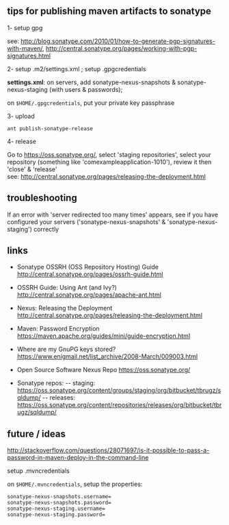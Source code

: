 
tips for publishing maven artifacts to sonatype
-----------------------------------------------

1- setup gpg

see: http://blog.sonatype.com/2010/01/how-to-generate-pgp-signatures-with-maven/,
http://central.sonatype.org/pages/working-with-pgp-signatures.html


2- setup .m2/settings.xml ; setup .gpgcredentials

**settings.xml**: on servers, add sonatype-nexus-snapshots & sonatype-nexus-staging (with users & passwords);

on `$HOME/.gpgcredentials`, put your private key passphrase


3- upload

`ant publish-sonatype-release`


4- release

Go to <https://oss.sonatype.org/>, select 'staging repositories', select your repository (something like
'comexampleapplication-1010'), review it then 'close' & 'release'  
see: http://central.sonatype.org/pages/releasing-the-deployment.html


troubleshooting
---------------

If an error with 'server redirected too many times' appears, see if you have configured your servers
('sonatype-nexus-snapshots' & 'sonatype-nexus-staging') correctly


links
-----

- Sonatype OSSRH (OSS Repository Hosting) Guide
http://central.sonatype.org/pages/ossrh-guide.html

- OSSRH Guide: Using Ant (and Ivy?)
http://central.sonatype.org/pages/apache-ant.html

- Nexus: Releasing the Deployment
http://central.sonatype.org/pages/releasing-the-deployment.html

- Maven: Password Encryption
https://maven.apache.org/guides/mini/guide-encryption.html

- Where are my GnuPG keys stored?
https://www.enigmail.net/list_archive/2008-March/009003.html

- Open Source Software Nexus Repo
https://oss.sonatype.org/

- Sonatype repos:
-- staging: https://oss.sonatype.org/content/groups/staging/org/bitbucket/tbrugz/sqldump/
-- releases: https://oss.sonatype.org/content/repositories/releases/org/bitbucket/tbrugz/sqldump/


future / ideas
------
http://stackoverflow.com/questions/28071697/is-it-possible-to-pass-a-password-in-maven-deploy-in-the-command-line

setup .mvncredentials

on `$HOME/.mvncredentials`, setup the properties:

	sonatype-nexus-snapshots.username=
	sonatype-nexus-snapshots.password=
	sonatype-nexus-staging.username=
	sonatype-nexus-staging.password=

